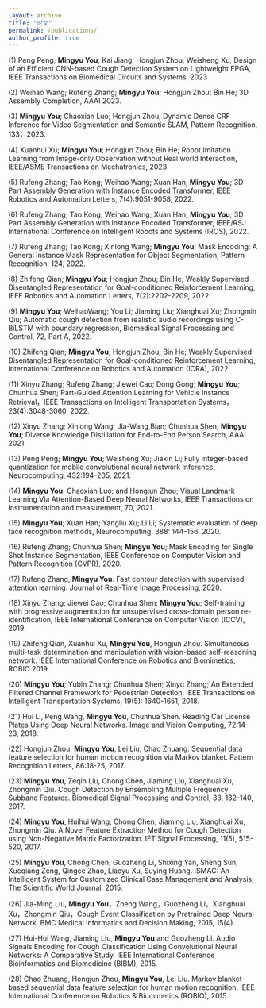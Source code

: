 ```yaml
---
layout: archive
title: "论文"
permalink: /publications/
author_profile: true
---
```


(1)	Peng Peng; **Mingyu You**; Kai Jiang; Hongjun Zhou; Weisheng Xu; Design of an Efficient CNN-based Cough Detection System on Lightweight FPGA, IEEE Transactions on Biomedical Circuits and Systems, 2023

(2)	Weihao Wang; Rufeng Zhang; **Mingyu You**; Hongjun Zhou; Bin He; 3D Assembly Completion, AAAI 2023.

(3)	**Mingyu You**; Chaoxian Luo; Hongjun Zhou; Dynamic Dense CRF Inference for Video Segmentation and Semantic SLAM, Pattern Recognition, 133，2023.

(4)	Xuanhui Xu; **Mingyu You**; Hongjun Zhou; Bin He; Robot Imitation Learning from Image-only Observation without Real world Interaction, IEEE/ASME Transactions on Mechatronics, 2023

(5)	Rufeng Zhang; Tao Kong; Weihao Wang; Xuan Han; **Mingyu You**; 3D Part Assembly Generation with Instance Encoded Transformer, IEEE Robotics and Automation Letters, 7(4):9051-9058, 2022.

(6)	Rufeng Zhang; Tao Kong; Weihao Wang; Xuan Han; **Mingyu You**; 3D Part Assembly Generation with Instance Encoded Transformer, IEEE/RSJ International Conference on Intelligent Robots and Systems (IROS), 2022.

(7)	Rufeng Zhang; Tao Kong; Xinlong Wang; **Mingyu You**; Mask Encoding: A General Instance Mask Representation for Object Segmentation, Pattern Recognition, 124, 2022.

(8)	Zhifeng Qian; **Mingyu You**; Hongjun Zhou; Bin He; Weakly Supervised Disentangled Representation for Goal-conditioned Reinforcement Learning, IEEE Robotics and Automation Letters, 7(2):2202-2209, 2022.

(9)	**Mingyu You**; WeihaoWang; You Li; Jiaming Liu; Xianghuai Xu; Zhongmin Qiu; Automatic cough detection from realistic audio recordings using C-BiLSTM with boundary regression, Biomedical Signal Processing and Control, 72, Part A, 2022.

(10)	Zhifeng Qian; **Mingyu You**; Hongjun Zhou; Bin He; Weakly Supervised Disentangled Representation for Goal-conditioned Reinforcement Learning,  International Conference on Robotics and Automation (ICRA), 2022.

(11)	Xinyu Zhang; Rufeng Zhang; Jiewei Cao; Dong Gong; **Mingyu You**; Chunhua Shen; Part-Guided Attention Learning for Vehicle Instance Retrieval，IEEE Transactions on Intelligent Transportation Systems，23(4):3048-3060, 2022.

(12)	Xinyu Zhang; Xinlong Wang; Jia-Wang Bian; Chunhua Shen; **Mingyu You**; Diverse Knowledge Distillation for End-to-End Person Search, AAAI 2021.

(13)	Peng Peng; **Mingyu You**; Weisheng Xu; Jiaxin Li; Fully integer-based quantization for mobile convolutional neural network inference, Neurocomputing, 432:194-205, 2021. 

(14)	**Mingyu You**; Chaoxian Luo; and Hongjun Zhou; Visual Landmark Learning Via Attention-Based Deep Neural Networks, IEEE Transactions on Instrumentation and measurement, 70, 2021.	

(15)	**Mingyu You**; Xuan Han; Yangliu Xu; Li Li; Systematic evaluation of deep face recognition methods, Neurocomputing, 388: 144-156, 2020. 

(16)	Rufeng Zhang; Chunhua Shen; **Mingyu You**; Mask Encoding for Single Shot Instance Segmentation, IEEE Conference on Computer Vision and Pattern Recognition (CVPR), 2020. 

(17)	Rufeng Zhang, **Mingyu You**. Fast contour detection with supervised attention learning. Journal of Real-Time Image Processing, 2020.

(18)	Xinyu Zhang; Jiewei Cao; Chunhua Shen; **Mingyu You**; Self-training with progressive augmentation for unsupervised cross-domain person re-identification, IEEE International Conference on Computer Vision (ICCV), 2019.

(19)	Zhifeng Qian, Xuanhui Xu, **Mingyu You**, Hongjun Zhou. Simultaneous multi-task determination and manipulation with vision-based self-reasoning network. IEEE International Conference on Robotics and Biomimetics, ROBIO 2019. 

(20)	**Mingyu You**; Yubin Zhang; Chunhua Shen; Xinyu Zhang; An Extended Filtered Channel Framework for Pedestrian Detection, IEEE Transactions on Intelligent Transportation Systems, 19(5): 1640-1651, 2018.

(21)	Hui Li, Peng Wang, **Mingyu You**, Chunhua Shen. Reading Car License Plates Using Deep Neural Networks. Image and Vision Computing, 72:14-23, 2018. 

(22)	Hongjun Zhou, **Mingyu You**, Lei Liu, Chao Zhuang. Sequential data feature selection for human motion recognition via Markov blanket. Pattern Recognition Letters, 86:18-25, 2017. 

(23)	**Mingyu You**, Zeqin Liu, Chong Chen, Jiaming Liu, Xianghuai Xu, Zhongmin Qiu. Cough Detection by Ensembling Multiple Frequency Subband Features. Biomedical Signal Processing and Control, 33, 132-140, 2017.

(24)	**Mingyu You**, Huihui Wang, Chong Chen, Jiaming Liu, Xianghuai Xu, Zhongmin Qiu. A Novel Feature Extraction Method for Cough Detection using Non-Negative Matrix Factorization. IET Signal Processing, 11(5), 515-520, 2017. 

(25)	**Mingyu You**, Chong Chen, Guozheng Li, Shixing Yan, Sheng Sun, Xueqiang Zeng, Qingce Zhao, Liaoyu Xu, Suying Huang. ISMAC: An Intelligent System for Customized Clinical Case Management and Analysis, The Scientific World Journal, 2015. 

(26)	Jia-Ming Liu, **Mingyu You**，Zheng Wang，Guozheng Li，Xianghuai Xu，Zhongmin Qiu，Cough Event Classification by Pretrained Deep Neural Network. BMC Medical Informatics and Decision Making, 2015, 15(4). 

(27)	Hui-Hui Wang, Jiaming Liu, **Mingyu You** and Guozheng Li. Audio Signals Encoding for Cough Classification Using Convolutional Neural Networks: A Comparative Study. IEEE International Conference Bioinformatics and Biomedicine (BIBM), 2015. 

(28)	Chao Zhuang, Hongjun Zhou, **Mingyu You**, Lei Liu. Markov blanket based sequential data feature selection for human motion recognition. IEEE International Conference on Robotics & Biomimetics (ROBIO), 2015. 



